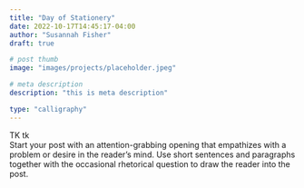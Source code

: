 ```yaml
---
title: "Day of Stationery"
date: 2022-10-17T14:45:17-04:00
author: "Susannah Fisher"
draft: true

# post thumb
image: "images/projects/placeholder.jpeg"

# meta description
description: "this is meta description"

type: "calligraphy"
---
```


<figcaption>TK tk</figcaption>
Start your post with an attention-grabbing opening that empathizes with a problem or desire in the reader’s mind. Use short sentences and paragraphs together with the occasional rhetorical question to draw the reader into the post. 


